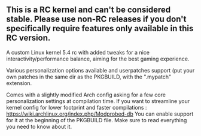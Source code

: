 ## This is a RC kernel and can't be considered stable. Please use non-RC releases if you don't specifically require features only available in this RC version.

A custom Linux kernel 5.4 rc with added tweaks for a nice interactivity/performance balance, aiming for the best gaming experience.

Various personalization options available and userpatches support (put your own patches in the same dir as the PKGBUILD, with the ".mypatch" extension.

Comes with a slightly modified Arch config asking for a few core personalization settings at compilation time.
If you want to streamline your kernel config for lower footprint and faster compilations : https://wiki.archlinux.org/index.php/Modprobed-db
You can enable support for it at the beginning of the PKGBUILD file. Make sure to read everything you need to know about it.
